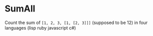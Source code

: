 # SumAll

Count the sum of `[1, 2, 3, [1, [2, 3]]]` (supposed to be 12) in four languages (lisp ruby javascript c#)